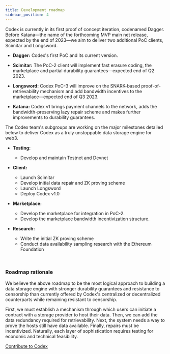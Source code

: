 ```yaml
---
title: Development roadmap
sidebar_position: 4
---
```


Codex is currently in its first proof of concept iteration, codenamed Dagger. Before Katana—the name of the forthcoming MVP main net release, expected by the end of 2023—we aim to deliver two additional PoC clients, Scimitar and Longsword.

- **Dagger:** Codex's first PoC and its current version.

- **Scimitar:** The PoC-2 client will implement fast erasure coding, the marketplace and partial durability guarantees—expected end of Q2 2023.

- **Longsword:** Codex PoC-3 will improve on the SNARK-based proof-of-retrievability mechanism and add bandwidth incentives to the marketplace—expected end of Q3 2023.

- **Katana:** Codex v1 brings payment channels to the network, adds the bandwidth-preserving lazy repair scheme and makes further improvements to durability guarantees.

The Codex team's subgroups are working on the major milestones detailed below to deliver Codex as a truly unstoppable data storage engine for web3.

- **Testing:**

  - Develop and maintain Testnet and Devnet

- **Client:**

  - Launch Scimitar
  - Develop initial data repair and ZK proving scheme
  - Launch Longsword
  - Deploy Codex v1.0

- **Marketplace:**

  - Develop the marketplace for integration in PoC-2.
  - Develop the marketplace bandwidth incentivization structure.

- **Research:**
  - Write the initial ZK proving scheme
  - Conduct data availability sampling research with the Ethereum Foundation

<br/>

### Roadmap rationale

We believe the above roadmap to be the most logical approach to building a data storage engine with stronger durability guarantees and resistance to censorship than currently offered by Codex's centralized or decentralized counterparts while remaining resistant to censorship.

First, we must establish a mechanism through which users can initiate a contract with a storage provider to host their data. Then, we can add the data redundancy required for retrievability. Next, the system needs a way to prove the hosts still have data available. Finally, repairs must be incentivized. Naturally, each layer of sophistication requires testing for economic and technical feasibility.

[Contribute to Codex](https://github.com/codex-storage)
